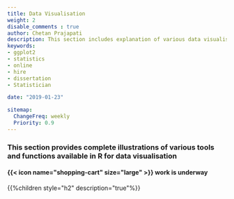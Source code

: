 ```yaml
---
title: Data Visualisation
weight: 2
disable_comments : true
author: Chetan Prajapati
description: This section includes explanation of various data visualisation techniques in R using ggplot2 package.hire freelance statistician online for statistics help in dissertation. 
keywords:
- ggplot2
- statistics
- online
- hire
- dissertation
- Statistician

date: "2019-01-23"

sitemap:
  ChangeFreq: weekly
  Priority: 0.9
---
```


### This section provides complete illustrations of various tools and functions available in R for data visualisation

#### {{< icon name="shopping-cart" size="large" >}} work is underway

{{%children style="h2" description="true"%}}


